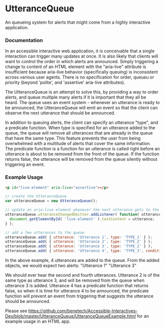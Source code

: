 UtteranceQueue
======

An queueing system for alerts that might come from a highly interactive application.

### Documentation
In an accessible interactive web application, it is conceivable that a single interaction can trigger
many updates at once. It is also likely that clients will want to control the order
in which alerts are announced.  Simply triggering a change to content of an HTML element with the "aria-live"
attribute is insufficient because aria-live behavior (specifically queuing) is inconsistent across various user agents.
There is no specification for order, queueu or priority (beyond 'polite', and 'assertive' aria-live attributes).

The UtteranceQueue is an attempt to solve this, by providing a way to order alerts, and queue multiple many alerts
if it is important that they all be heard.  The queue uses an event system - whenever an utterance is ready to be
announced, the UtteranceQueue will emit an event so that the client can observe the next utterance that should be
announced.

In addition to queuing alerts, the client can specify an utterance "type", and a predicate function. When type is
specified for an utterance added to the queue, the queue will remove all utterances that are already in the queue that
have the same type. This feature prevents the user from being overwhelmed with a multitude of alerts that cover the
same information. The predicate function is a function for an utterance is called right before an utterance is about
to be removed from the front of the queue. If the function returns false, the utterance will be removed from the queue
silently without triggering an event.

### Example Usage

```html
<p id="live-element" aria-live="assertive"></p>
```

```js
// create the UtteranceQueue
var utteranceQueue = new UtteranceQueue();

// update an aria-live element whenever the next utterance gets to the front of the queue
utteranceQueue.utteranceChangedEmitter.addListener( function( utterance ) {
  document.getElementById( 'live-element' ).textContent = utterance;
} );

// add a few utterances to the queue
utteranceQueue.add( { utterance: 'Utterance 1', type: 'TYPE_1' } );
utteranceQueue.add( { utterance: 'Utterance 2', type: 'TYPE_2' } );
utteranceQueue.add( { utterance: 'Utterance 3', type: 'TYPE_2' } );
utteranceQueue.add( { utterance: 'Utterance 4', type: 'TYPE_3', condition: function() { return false; } } );
```

In the above example, 4 utterances are added to the queue.  From the added objects, we would expect two alerts:
"Utterance 1"
"Utterance 3"

We should ever hear the second and fourth utterances.  Utterance 2 is of the same type as utterance 3, and will be
removed from the queue when utterance 3 is added.  Utterance 4 has a predicate function that returns false, so when 
it is time for utterance 4 to be announced, the predicate function will prevent an event from triggering that suggests
the utterance should be announced.

Please see https://github.com/benetech/Accessible-Interactives-Dev/blob/master/UtteranceQueue/UtteranceQueueExample.html
for an example usage in an HTML app.


